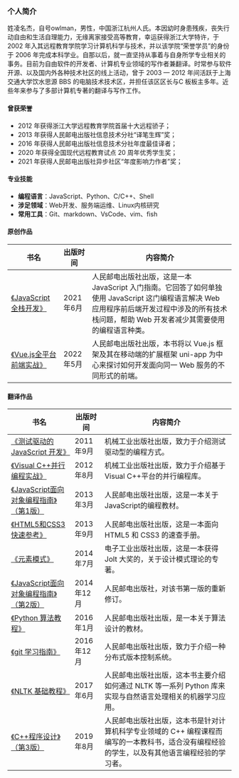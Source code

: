 ### 个人简介

姓凌名杰，自号owlman，男性，中国浙江杭州人氏。本因幼时身患残疾，丧失行动自由和生活自理能力，无缘离家接受高等教育，幸运获得浙江大学特许，于 2002 年入其远程教育学院学习计算机科学与技术，并以该学院“荣誉学员”的身份于 2006 年完成本科学业。自那以后，就一直坚持从事着与自身所学专业相关的事务。目前为自由软件的开发者、计算机专业领域的写作者兼翻译。时常参与软件开源、以及国内外各种技术社区的线上活动，曾于 2003 — 2012 年间活跃于上海交通大学饮水思源 BBS 的电脑技术技术区，并担任该区区长与C 板板主多年。近些年来参与了多部计算机专著的翻译与写作工作。

#### 曾获荣誉

- 2012 年获得浙江大学远程教育学院首届十大远程骄子；
- 2013 年获得人民邮电出版社信息技术分社“译笔生辉”奖；
- 2016 年获得人民邮电出版社信息技术分社年度最佳译者；
- 2020 年获得全国现代远程教育试点 20 周年优秀学生奖；
- 2021 年获得人民邮电出版社异步社区“年度影响力作者”奖；

#### 专业技能

- **编程语言**：JavaScript、Python、C/C++、Shell
- **涉足领域**：Web开发、服务端运维、Linux内核研究
- **常用工具**：Git、markdown、VsCode、vim、fish

#### 原创作品

| 书名  | 出版时间   | 内容简介              |
| ------- | ---------- | ----------------- |
| [《JavaScript全栈开发》](https://book.douban.com/subject/35493728/) | 2021年6月                | 人民邮电出版社出版，这是一本 JavaScript 入门指南。它回答了如何单独使用 JavaScript 这门编程语言解决 Web 应用程序前后端开发过程中涉及的所有技术栈问题，帮助 Web 开发者减少其需要使用的编程语言种类。 |
| [《Vue.js全平台前端实战》](https://book.douban.com/subject/35886403/) | 2022年5月                | 人民邮电出版社出版，本书将以 Vue.js 框架及其在移动端的扩展框架 uni-app 为中心来探讨如何开发面向同一 Web 服务的不同形式的前端。 |

#### 翻译作品

| 书名  | 出版时间   | 内容简介              |
| ------- | ---------- | ----------------- |
| [《测试驱动的 JavaScript 开发》](https://book.douban.com/subject/10483528/)            | 2011年9月  | 机械工业出版社出版，致力于介绍测试驱动型的编程方式。           |
| [《Visual C++并行编程实战》](https://book.douban.com/subject/11580452/)              | 2012年8月  | 机械工业出版社出版，致力于介绍基于Visual C++平台的并行编程库。       |
| [《JavaScript面向对象编程指南》（第1版）](https://book.douban.com/subject/21372235/) | 2013年3月  | 人民邮电出版社出版，这是一本关于JavaScript的编程教材。       |
| [《HTML5和CSS3快速参考》](https://book.douban.com/subject/25730129/)                 | 2013年9月  | 人民邮电出版社出版，这是一本面向 HTML5 和 CSS3 的速查手册。      |
| [《元素模式》](https://book.douban.com/subject/25908396/)                            | 2014年7月  | 电子工业出版社出版，这是一本获得 Jolt 大奖的，关于设计模式理论的专著。 |
| [《JavaScript面向对象编程指南》（第2版）](https://book.douban.com/subject/26302623/) | 2014年12月 | 人民邮电出版社，对该书第一版的重新修订。            |
| [《Python 算法教程》](https://book.douban.com/subject/26699412/)                      | 2016年1月  | 人民邮电出版社出版，是一本关于算法设计的教材。      |
| [《git 学习指南》](https://book.douban.com/subject/26967729/)                         | 2016年12月 | 人民邮电出版社出版，致力于介绍一种分布式版本控制系统。      |
| [《NLTK 基础教程》](https://book.douban.com/subject/27057666/)                        | 2017年6月  | 人民邮电出版社出版，这本书主要介绍如何通过 NLTK 等一系列 Python 库来实现与自然语言处理相关的机器学习应用。    |
| [《C++程序设计》（第3版）](https://book.douban.com/subject/34711734/)                | 2019年8月  | 人民邮电出版社出版，这本书是针对计算机科学专业领域的 C++ 编程课程而编写的一本教科书，适合没有编程经验的学生，以及有其他语言编程经验的学习者。 |
